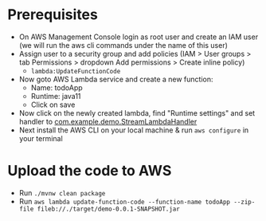 # Prerequisites
- On AWS Management Console login as root user and create an IAM user (we will run the aws cli commands under the name of this user)
- Assign user to a security group and add policies (IAM > User groups > tab Permissions > dropdown Add permissions > Create inline policy)
    - ``lambda:UpdateFunctionCode``
- Now goto AWS Lambda service and create a new function:
    - Name: todoApp
    - Runtime: java11
    - Click on save
- Now click on the newly created lambda, find "Runtime settings" and set handler to [com.example.demo.StreamLambdaHandler](./src/main/java/com/example/demo/StreamLambdaHandler.java)
- Next install the AWS CLI on your local machine & run `aws configure` in your terminal

# Upload the code to AWS
- Run `./mvnw clean package`
- Run `aws lambda update-function-code --function-name todoApp --zip-file fileb://./target/demo-0.0.1-SNAPSHOT.jar`